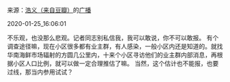 来源：[浩义（来自豆瓣）](https://www.douban.com/people/hauuyee/)的[广播](https://www.douban.com/people/hauuyee/status/2773146606/)


2020-01-25_16:06:01


不乐观，也没那么悲观。记者同志别私信我，我可以敢说，你不可以敢报。
有个调查途径嘛，现在小区很多都有业主群，有人感染，一般小区内还是知道的。就找华南海鲜市场辐射的方圆几公里内，十来个小区寻访他们的业主群内部消息，再根据小区人口比例，就可以做一定合理推估了嘛。
当然，这个估计也不能报，也要过线，那当内参用试试？
